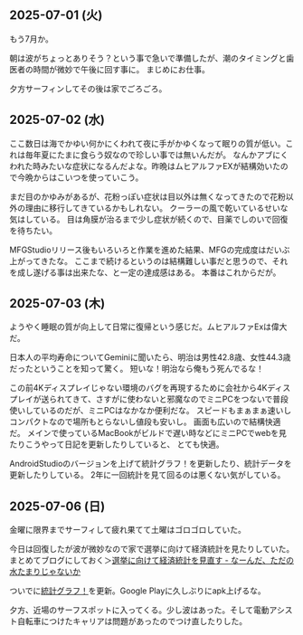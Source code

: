 ## 2025-07-01 (火)

もう7月か。

朝は波がちょっとありそう？という事で急いで準備したが、潮のタイミングと歯医者の時間が微妙で午後に回す事に。
まじめにお仕事。

夕方サーフィンしてその後は家でごろごろ。

## 2025-07-02 (水)

ここ数日は海でかゆい何かにくわれて夜に手がかゆくなって眠りの質が低い。これは毎年夏にたまに食らう奴なので珍しい事では無いんだが。
なんかアブにくわれた時みたいな症状になるんだよな。昨晩はムヒアルファEXが結構効いたので今晩からはこいつを使っていこう。

まだ目のかゆみがあるが、花粉っぽい症状は目以外は無くなってきたので花粉以外の理由に移行してきているかもしれない。
クーラーの風で乾いているせいな気はしている。
目は角膜が治るまで少し症状が続くので、目薬でしのいで回復を待ちたい。

MFGStudioリリース後もいろいろと作業を進めた結果、MFGの完成度はだいぶ上がってきたな。
ここまで続けるというのは結構難しい事だと思うので、それを成し遂げる事は出来たな、と一定の達成感はある。
本番はこれからだが。

## 2025-07-03 (木)

ようやく睡眠の質が向上して日常に復帰という感じだ。ムヒアルファExは偉大だ。

日本人の平均寿命についてGeminiに聞いたら、明治は男性42.8歳、女性44.3歳だったということを知って驚く。
短いな！明治なら俺もう死んでるな！

この前4Kディスプレイじゃない環境のバグを再現するために会社から4Kディスプレイが送られてきて、さすがに使わないと邪魔なのでミニPCをつないで普段使いしているのだが、ミニPCはなかなか便利だな。
スピードもまぁまぁ速いしコンパクトなので場所もとらないし値段も安いし。
画面も広いので結構快適だ。
メインで使っているMacBookがビルドで遅い時などにミニPCでwebを見たりこうやって日記を更新したりしていると、
とても快適。

AndroidStudioのバージョンを上げて統計グラフ！を更新したり、統計データを更新したりしている。
2年に一回統計を見て回るのは悪くない気がしている。

## 2025-07-06 (日)

金曜に限界までサーフィして疲れ果てて土曜はゴロゴロしていた。

今日は回復したが波が微妙なので家で選挙に向けて経済統計を見たりしていた。
まとめてブログにしておく＞[選挙に向けて経済統計を見直す - なーんだ、ただの水たまりじゃないか](https://karino2.github.io/2025/07/06/stats_for_election.html)

ついでに[統計グラフ！](%E7%B5%B1%E8%A8%88%E3%82%B0%E3%83%A9%E3%83%95%EF%BC%81)を更新。Google Playに久しぶりにapk上げるな。

夕方、近場のサーフスポットに入ってくる。少し波はあった。そして電動アシスト自転車につけたキャリアは問題があったのでつけ直したりした。